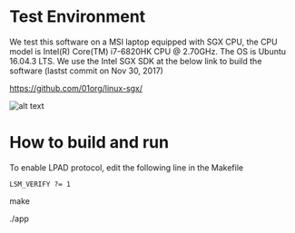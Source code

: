 Test Environment
===
We test this software on a MSI laptop equipped with SGX CPU, the CPU model is Intel(R) Core(TM) i7-6820HK CPU @ 2.70GHz. The OS is Ubuntu 16.04.3 LTS. We use the Intel SGX SDK at the below link to build the software (lastst commit on Nov 30, 2017)

https://github.com/01org/linux-sgx/

![alt text](https://github.com/anonysubmit/LPAD/blob/master/env.jpg "Test Environment")

How to build and run
===

To enable LPAD protocol, edit the following line in the Makefile

```
LSM_VERIFY ?= 1
```

make

./app
